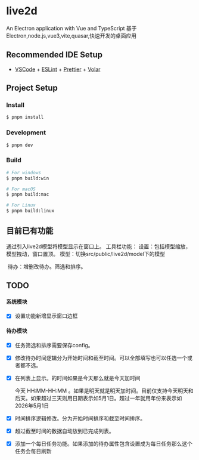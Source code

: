 # live2d

An Electron application with Vue and TypeScript 
基于Electron,node.js,vue3,vite,quasar,快速开发的桌面应用

## Recommended IDE Setup

- [VSCode](https://code.visualstudio.com/) + [ESLint](https://marketplace.visualstudio.com/items?itemName=dbaeumer.vscode-eslint) + [Prettier](https://marketplace.visualstudio.com/items?itemName=esbenp.prettier-vscode) + [Volar](https://marketplace.visualstudio.com/items?itemName=Vue.volar)

## Project Setup

### Install

```bash
$ pnpm install
```

### Development

```bash
$ pnpm dev
```

### Build

```bash
# For windows
$ pnpm build:win

# For macOS
$ pnpm build:mac

# For Linux
$ pnpm build:linux
```



## 目前已有功能

通过引入live2d模型将模型显示在窗口上。
工具栏功能：
	设置：包括模型缩放，模型拽动，窗口置顶。
	模型：切换src/public/live2d/model下的模型

​    待办：增删改待办。筛选和排序。
​    

## TODO

#### 系统模块

- [x] 设置功能新增显示窗口边框

#### 待办模块

- [x] 任务筛选和排序需要保存config。

- [x] 修改待办时间逻辑分为开始时间和截至时间。可以全部填写也可以任选一个或者都不选。

- [x] 在列表上显示。的时间如果是今天那么就是今天加时间 

  今天 HH:MM-HH:MM 。如果是明天就是明天加时间。目前仅支持今天明天和后天。如果超过三天则用日期表示如5月1日。超过一年就用年份来表示如2026年5月1日

- [x] 时间排序逻辑修改。分为开始时间排序和截至时间排序。

- [x] 超过截至时间的数据自动放到已完成列表。

- [x] 添加一个每日任务功能。如果添加的待办属性包含设置成为每日任务那么这个任务会每日刷新
